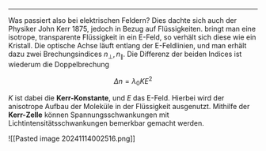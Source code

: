 ***

Was passiert also bei elektrischen Feldern? Dies dachte sich auch der Physiker John Kerr 1875, jedoch in Bezug auf Flüssigkeiten. bringt man eine isotrope, transparente Flüssigkeit in ein E-Feld, so verhält sich diese wie ein Kristall. Die optische Achse läuft entlang der E-Feldlinien, und man erhält dazu zwei Brechungsindices $n_{\perp},n_{\parallel}$. Die Differenz der beiden Indices ist wiederum die Doppelbrechung

$$
\Delta n=\lambda_{0}KE^{2}
$$

$K$ ist dabei die **Kerr-Konstante**, und $E$ das E-Feld. Hierbei wird der anisotrope Aufbau der Moleküle in der Flüssigkeit ausgenutzt. Mithilfe der **Kerr-Zelle** können Spannungsschwankungen mit Lichtintensitätsschwankungen bemerkbar gemacht werden.

![[Pasted image 20241114002516.png]]
